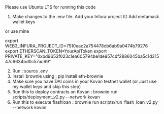 Please use Ubuntu LTS for running this code

1. Make changes to the .env file.
Add your Infura project ID
Add metamask wallet keys 

or use mine

export WEB3_INFURA_PROJECT_ID=7510eac2a754478db6ab9a0474b79276
export ETHERSCAN_TOKEN=YourApiToken
export PRIVATE_KEY="0xbd9653f023c1ea605794be1de957cdf2886045ba5c1d31547c6634bd0c57ac69"

2. Run : source .env
3. Install brownie using : pip install eth-brownie
4. Make sure you have DAI coins in your Kovan testnet wallet (or Just use my wallet keys and skip this step)
5. Run this to deploy contracts on Kovan : brownie run scripts/deployment_v2.py --network kovan
6. Run this to execute flashloan : brownie run scripts/run_flash_loan_v2.py --network kovan
